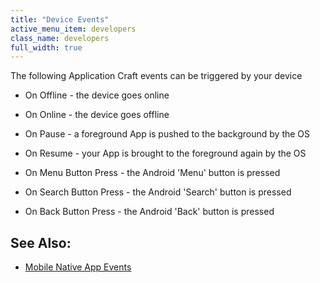 ```yaml
---
title: "Device Events"
active_menu_item: developers
class_name: developers
full_width: true
---
```



The following Application Craft events can be triggered by your device

 - On Offline - the device goes online

 - On Online - the device goes offline

 - On Pause - a foreground App is pushed to the background by the OS

 - On Resume - your App is brought to the foreground again by the OS

 - On Menu Button Press - the Android 'Menu' button is pressed

 - On Search Button Press - the Android 'Search' button is pressed

 - On Back Button Press - the Android 'Back' button is pressed

## See Also:

 - [Mobile Native App Events](../../../widget-properties-events/events/event-reference-list/mobile-native-app-events.htm)


